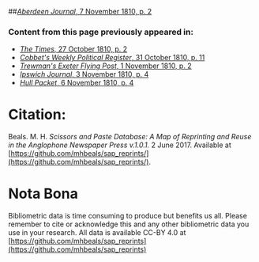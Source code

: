 ##[*Aberdeen Journal*, 7 November 1810, p. 2](https://mhbeals.github.io/sap_html/Aberdeen-Journal/Aberdeen-Journal-7-November-1810-p-2)

### Content from this page previously appeared in:
+ [*The Times*, 27 October 1810, p. 2](https://mhbeals.github.io/sap_html/The-Times/The-Times-27-October-1810-p-2)
+ [*Cobbet's Weekly Political Register*, 31 October 1810, p. 11](https://mhbeals.github.io/sap_html/Cobbet's-Weekly-Political-Register/Cobbet's-Weekly-Political-Register-31-October-1810-p-11)
+ [*Trewman's Exeter Flying Post*, 1 November 1810, p. 2](https://mhbeals.github.io/sap_html/Trewman's-Exeter-Flying-Post/Trewman's-Exeter-Flying-Post-1-November-1810-p-2)
+ [*Ipswich Journal*, 3 November 1810, p. 4](https://mhbeals.github.io/sap_html/Ipswich-Journal/Ipswich-Journal-3-November-1810-p-4)
+ [*Hull Packet*, 6 November 1810, p. 4](https://mhbeals.github.io/sap_html/Hull-Packet/Hull-Packet-6-November-1810-p-4)
                    
# Citation: 

Beals. M. H. *Scissors and Paste Database: A Map of Reprinting and Reuse in the Anglophone Newspaper Press v.1.0.1.* 2 June 2017. Available at [https://github.com/mhbeals/sap_reprints/](https://github.com/mhbeals/sap_reprints/). 
                    
# Nota Bona

Bibliometric data is time consuming to produce but benefits us all. Please remember to cite or acknowledge this and any other bibliometric data you use in your research. All data is available CC-BY 4.0 at [https://github.com/mhbeals/sap_reprints](https://github.com/mhbeals/sap_reprints)